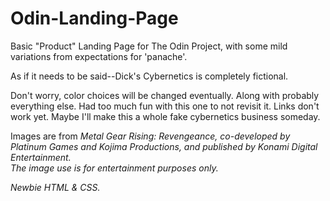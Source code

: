 # Odin-Landing-Page

<p>Basic "Product" Landing Page for The Odin Project, with some mild variations from expectations for 'panache'.</p>
<p>As if it needs to be said--Dick's Cybernetics is completely fictional.</p> 
<p>Don't worry, color choices will be changed eventually. Along with probably everything else. Had too much fun with this one to not revisit it. Links don't work yet. Maybe I'll make this a whole fake cybernetics business someday.</p>
<p>Images are from <em>Metal Gear Rising: Revengeance<em>, co-developed by Platinum Games and Kojima Productions, and published by Konami Digital Entertainment. <br>The image use is for entertainment purposes only.</p>

<p>Newbie HTML & CSS.</p>
